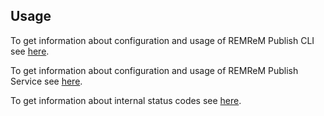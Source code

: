 ## Usage
To get information about configuration and usage of REMReM Publish CLI see [here](../markdown/usage/cli.md).

To get information about configuration and usage of REMReM Publish Service see [here](../markdown/usage/service.md).

To get information about internal status codes see [here](../markdown/statusCodes.md).